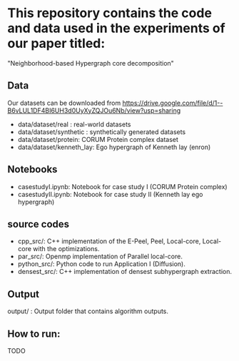 # This repository contains the code and data used in the experiments of our paper titled:
"Neighborhood-based Hypergraph core decomposition"
## Data
Our datasets can be downloaded from https://drive.google.com/file/d/1--B6vLUL1DF4BI6UH3d0UyXyZQJOu6Nb/view?usp=sharing 
- data/dataset/real : real-world datasets
- data/dataset/synthetic : synthetically generated datasets
- data/dataset/protein: CORUM Protein complex dataset
- data/dataset/kenneth_lay: Ego hypergraph of Kenneth lay (enron)

## Notebooks
- casestudyI.ipynb: Notebook for case study I (CORUM Protein complex)
- casestudyII.ipynb: Notebook for case study II (Kenneth lay ego hypergraph)

## source codes
- cpp_src/: C++ implementation of the E-Peel, Peel, Local-core, Local-core with the optimizations.
- par_src/: Openmp implementation of Parallel local-core.
- python_src/: Python code to run Application I (Diffusion).
- densest_src/: C++ implementation of densest subhypergraph extraction.

## Output
output/ : Output folder that contains algorithm outputs.

## How to run:
TODO
